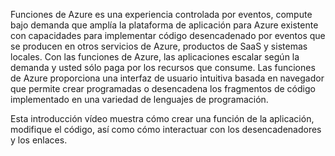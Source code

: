 Funciones de Azure es una experiencia controlada por eventos, compute bajo demanda que amplía la plataforma de aplicación para Azure existente con capacidades para implementar código desencadenado por eventos que se producen en otros servicios de Azure, productos de SaaS y sistemas locales. Con las funciones de Azure, las aplicaciones escalar según la demanda y usted sólo paga por los recursos que consume. Las funciones de Azure proporciona una interfaz de usuario intuitiva basada en navegador que permite crear programadas o desencadena los fragmentos de código implementado en una variedad de lenguajes de programación. 

Esta introducción vídeo muestra cómo crear una función de la aplicación, modifique el código, así como cómo interactuar con los desencadenadores y los enlaces.